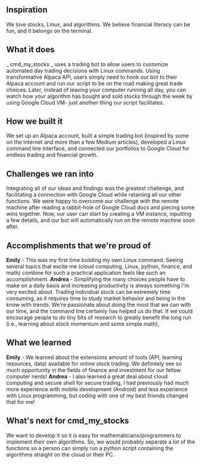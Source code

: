 ## Inspiration
We love stocks, Linux, and algorithms. We believe financial literacy can be fun, and it belongs on the terminal.

## What it does
_ cmd_my_stocks _ uses a trading bot to allow users to customize automated day trading decisions with Linux commands. Using transformative Alpaca API, users simply need to hook our bot to their Alpaca account and run our script to be on the road making great trade choices. Later, instead of leaving your computer running all day, you can watch how your algorithm has bought and sold stocks through the week by using Google Cloud VM- just another thing our script facilitates.

## How we built it
We set up an Alpaca account, built a simple trading bot (inspired by some on the Internet and more than a few Medium articles), developed a Linux command line interface, and connected our portfolios to Google Cloud for endless trading and financial growth.

## Challenges we ran into
Integrating all of our ideas and findings was the greatest challenge, and facilitating a connection with Google Cloud while retaining all our other functions. We were happy to overcome our challenge with the remote machine after reading a rabbit-hole of Google Cloud docs and piecing some wins together. Now, our user can start by creating a VM instance, inputting a few details, and our bot will automatically run on the remote machine soon after.

## Accomplishments that we're proud of
**Emily** - This was my first time building my own Linux command. Seeing several topics that excite me (cloud computing, Linux, python, finance, and math) combine for such a practical application feels like such an accomplishment.
**Andrea** - Simplifying the many choices people have to make on a daily basis and increasing productivity is always something I'm very excited about. Trading individual stock can be extremely time consuming, as it requires time to study market behavior and being in the know with trends. We're passionate about doing the most that we can with our time, and the command line certainly has helped us do that. If we could encourage people to do tiny bits of research to greatly benefit the long run (i.e., learning about stock momentum and some simple math), 

## What we learned
**Emily** - We learned about the extensions amount of tools (API, learning resources, data) available for online stock trading. We definitely see so much opportunity in the fields of finance and investment for our fellow computer nerds! 
**Andrea** - I also learned a great deal about cloud computing and secure shell for secure trading, I had previously had much more experience with mobile development (Android) and less experience with Linux programming, but coding with one of my best friends changed that for me!

## What's next for cmd_my_stocks
We want to develop it so it is easy for mathematicians/programmers to implement their own algorithms. So, we would probably separate a lot of the functions so a person can simply run a python script containing the algorithms straight on the cloud or their PC.
